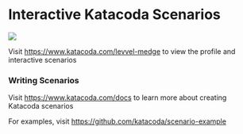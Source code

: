 # Interactive Katacoda Scenarios

[![](http://shields.katacoda.com/katacoda/levvel-medge/count.svg)](https://www.katacoda.com/levvel-medge "Get your profile on Katacoda.com")

Visit https://www.katacoda.com/levvel-medge to view the profile and interactive scenarios

### Writing Scenarios
Visit https://www.katacoda.com/docs to learn more about creating Katacoda scenarios

For examples, visit https://github.com/katacoda/scenario-example
